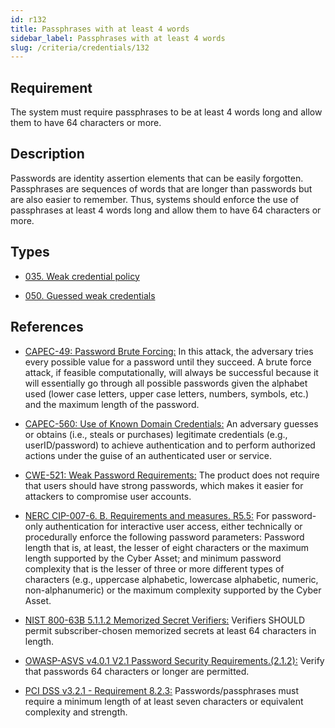 ```yaml
---
id: r132
title: Passphrases with at least 4 words
sidebar_label: Passphrases with at least 4 words
slug: /criteria/credentials/132
---
```


## Requirement

The system must require passphrases to be
at least 4 words long
and allow them to have
64 characters or more.

## Description

Passwords are identity assertion elements
that can be easily forgotten.
Passphrases are sequences of words
that are longer than passwords
but are also easier to remember.
Thus,
systems should enforce
the use of passphrases
at least 4 words long
and allow them to have
64 characters or more.

## Types

* [035. Weak credential policy](/types/035)

* [050. Guessed weak credentials](/types/050)

## References

- [CAPEC-49: Password Brute Forcing:](http://capec.mitre.org/data/definitions/49.html)
In this attack,
the adversary tries every possible value
for a password
until they succeed.
A brute force attack,
if feasible computationally,
will always be successful
because it will essentially go through
all possible passwords
given the alphabet used
(lower case letters,
upper case letters,
numbers, symbols, etc.)
and the maximum length
of the password.

- [CAPEC-560: Use of Known Domain Credentials:](http://capec.mitre.org/data/definitions/560.html)
An adversary guesses
or obtains (i.e., steals or purchases)
legitimate credentials (e.g., userID/password)
to achieve authentication
and to perform authorized actions
under the guise of an authenticated user
or service.

- [CWE-521: Weak Password Requirements:](https://cwe.mitre.org/data/definitions/521.html)
The product does not require
that users should have strong passwords,
which makes it easier for attackers
to compromise user accounts.

- [NERC CIP-007-6. B. Requirements and measures. R5.5:](https://www.nerc.com/pa/Stand/Reliability%20Standards/CIP-007-6.pdf)
For password-only authentication
for interactive user access,
either technically or procedurally
enforce the following password parameters:
Password length that is,
at least, 
the lesser of eight characters
or the maximum length supported
by the Cyber Asset;
and minimum password complexity
that is the lesser of three or more
different types of characters
(e.g., uppercase alphabetic,
lowercase alphabetic, numeric,
non-alphanumeric)
or the maximum complexity supported
by the Cyber Asset.

- [NIST 800-63B 5.1.1.2 Memorized Secret Verifiers:](https://pages.nist.gov/800-63-3/sp800-63b.html)
Verifiers SHOULD permit
subscriber-chosen memorized secrets
at least 64 characters in length.

- [OWASP-ASVS v4.0.1 V2.1 Password Security Requirements.(2.1.2):](https://owasp.org/www-project-application-security-verification-standard/)
Verify that passwords 64 characters
or longer are permitted.

- [PCI DSS v3.2.1 - Requirement 8.2.3:](https://www.pcisecuritystandards.org/documents/PCI_DSS_v3-2-1.pdf)
Passwords/passphrases must require
a minimum length
of at least seven characters
or equivalent complexity
and strength.
